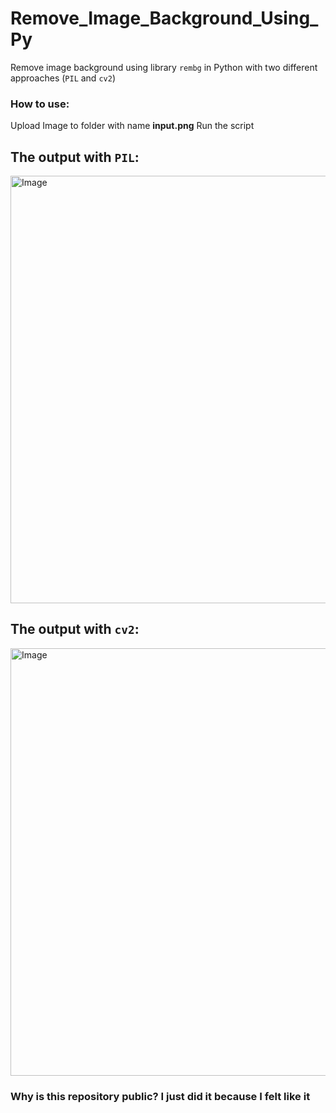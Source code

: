 # Remove_Image_Background_Using_Py
Remove image background using library `rembg` in Python with two different approaches (`PIL` and `cv2`)

### How to use: 
  Upload Image to folder with name **input.png**
  Run the script


## The output with `PIL`:
<img width="1188" height="684" alt="Image" src="https://github.com/user-attachments/assets/61923f1e-3e15-45ae-98e7-519fcc730dd1" />

## The output with `cv2`:
<img width="1188" height="684" alt="Image" src="https://github.com/user-attachments/assets/66a35b34-3c06-4214-8d21-9532b118d6ca" />


### Why is this repository public? I just did it because I felt like it
